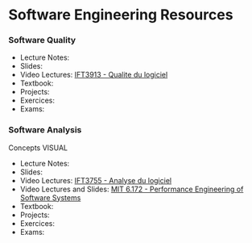 # Software Engineering Resources

### Software Quality

- Lecture Notes:
- Slides:
- Video Lectures: [IFT3913 - Qualite du logiciel](https://classe.iro.umontreal.ca/c/ift3913/videos?a-state=42)
- Textbook:
- Projects:
- Exercices:
- Exams:

### Software Analysis

 Concepts VISUAL

- Lecture Notes:
- Slides:
- Video Lectures: [IFT3755 - Analyse du logiciel](https://classe.iro.umontreal.ca/c/ift6755/videos)
- Video Lectures and Slides: [MIT 6.172 - Performance Engineering of Software Systems](https://ocw.mit.edu/courses/electrical-engineering-and-computer-science/6-172-performance-engineering-of-software-systems-fall-2018/index.htm)
- Textbook:
- Projects:
- Exercices:
- Exams:
